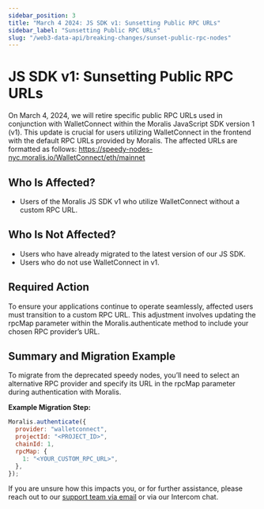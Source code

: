 ```yaml
---
sidebar_position: 3
title: "March 4 2024: JS SDK v1: Sunsetting Public RPC URLs"
sidebar_label: "Sunsetting Public RPC URLs"
slug: "/web3-data-api/breaking-changes/sunset-public-rpc-nodes"
---
```


# JS SDK v1: Sunsetting Public RPC URLs

On March 4, 2024, we will retire specific public RPC URLs used in conjunction with WalletConnect within the Moralis JavaScript SDK version 1 (v1). This update is crucial for users utilizing WalletConnect in the frontend with the default RPC URLs provided by Moralis. The affected URLs are formatted as follows: https://speedy-nodes-nyc.moralis.io/WalletConnect/eth/mainnet

## Who Is Affected?

- Users of the Moralis JS SDK v1 who utilize WalletConnect without a custom RPC URL.

## Who Is Not Affected?

- Users who have already migrated to the latest version of our JS SDK.
- Users who do not use WalletConnect in v1.

## Required Action

To ensure your applications continue to operate seamlessly, affected users must transition to a custom RPC URL. This adjustment involves updating the rpcMap parameter within the Moralis.authenticate method to include your chosen RPC provider’s URL.

## Summary and Migration Example

To migrate from the deprecated speedy nodes, you’ll need to select an alternative RPC provider and specify its URL in the rpcMap parameter during authentication with Moralis.

**Example Migration Step:**

```js
Moralis.authenticate({
  provider: "walletconnect",
  projectId: "<PROJECT_ID>",
  chainId: 1,
  rpcMap: {
    1: "<YOUR_CUSTOM_RPC_URL>",
  },
});
```

If you are unsure how this impacts you, or for further assistance, please reach out to our [support team via email](mailto:support@moralis.io) or via our Intercom chat.
